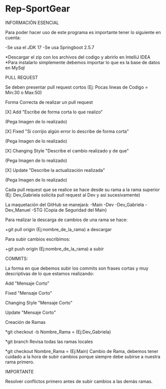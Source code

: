 # Rep-SportGear

INFORMACIÓN ESENCIAL

Para poder hacer uso de este programa es importante tener lo siguiente en cuenta:

-Se usa el JDK 17
-Se usa Springboot 2.5.7

*Descargar el zip con los archivos del codigo y abrirlo en IntelliJ IDEA
*Para instalarlo simplemente debemos importar lo que es la base de datos en MySql

PULL REQUEST

Se deben presentar pull request cortos (Ej: Pocas lineas de Codigo = Min:30 o Max:50)

Forma Correcta de realizar un pull request

[X] Add "Escribe de forma corta lo que realizo"

(Pega Imagen de lo realizado)

[X] Fixed "Si corrijio algún error lo describe de forma corta"

(Pega Imagen de lo realizado)

[X] Changing Style "Describe el cambio realizado y de que"

(Pega Imagen de lo realizado)

[X] Update "Describe la actualización realizada"

(Pega Imagen de lo realizado)

Cada pull request que se realice se hace desde su rama a la rama superior (Ej: Dev_Gabriela solicita pull request al Dev y así sucesivamente)

La maquetación del GitHub se manejará:
-Main
  -Dev
    -Dev_Gabriela
    -Dev_Manuel
  -STG (Copia de Seguridad del Main)

Para realizar la descarga de cambios de una rama se hace:

+git pull origin  (Ej:nombre_de_la_rama) a descargar

Para subir cambios escribimos:

+git push origin (Ej:nombre_de_la_rama) a subir

COMMITS:

La forma en que debemos subir los commits son frases cortas y muy descriptivas de lo que estamos realizando:

Add "Mensaje Corto"

Fixed "Mensaje Corto"

Changing Style "Mensaje Corto"

Update "Mensaje Corto"

Creación de Ramas

*git checkout -b Nombre_Rama = (Ej:Dev_Gabriela)

*git branch Revisa todas las ramas locales

*git checkout Nombre_Rama = (Ej:Main) Cambio de Rama, debemos tener cuidado a la hora de subir cambios porque siempre debe subirse a nuestra rama primero.

IMPORTANTE

Resolver conflictos primero antes de subir cambios a las demás ramas.
